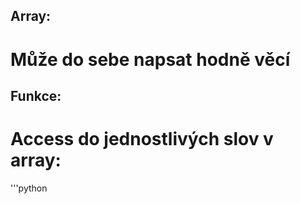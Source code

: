 ## Array:
# Může do sebe napsat hodně věcí 

## Funkce:
# Access do jednostlivých slov v array:
'''python
